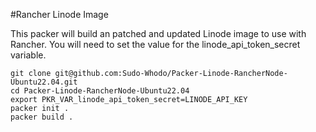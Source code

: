 #Rancher Linode Image 

This packer will build an patched and updated Linode image to use with Rancher. You will need to set the value for the linode_api_token_secret variable.


```
git clone git@github.com:Sudo-Whodo/Packer-Linode-RancherNode-Ubuntu22.04.git
cd Packer-Linode-RancherNode-Ubuntu22.04
export PKR_VAR_linode_api_token_secret=LINODE_API_KEY
packer init .
packer build .
```